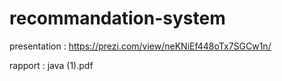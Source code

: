# recommandation-system
presentation : https://prezi.com/view/neKNiEf448oTx7SGCw1n/

rapport : java (1).pdf
